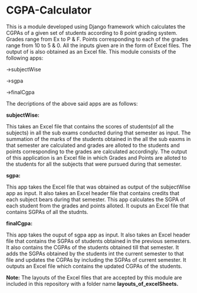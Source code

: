 # CGPA-Calculator

This is a module developed using Django framework which calculates the CGPAs of a given set of students according to 8 point grading system. 
Grades range from Ex to P & F. Points corresponding to each of the grades range from 10 to 5 & 0. All the inputs given are in the form of Excel files. 
The output of is also obtained as an Excel file. This module consists of the following apps:

->subjectWise

->sgpa

->finalCgpa

The decriptions of the above said apps are as follows:

**subjectWise:**

This takes an Excel file that contains the scores of students(of all the subjects) in all the sub exams conducted during that semester as input. 
The summation of the marks of the students obtained in the all the sub eaxms in that semester are calculated and grades are alloted to the students and points corresponding to the grades are calculated accordingly.
The output of this application is an Excel file in which Grades and Points are alloted to the students for all the subjects that were pursued during that semester.

**sgpa:**

This app takes the Excel file that was obtained as output of the subjectWise app as input. It also takes an Excel header file that contains credits that each subject bears during that semester. This app calculates the SGPA of each student from the grades and points alloted. It ouputs an Excel file that contains SGPAs of all the studnts.

**finalCgpa:**

This app takes the ouput of sgpa app as input. It also takes an Excel header file that contains the SGPAs of students obtained in the previous semesters. It also contains the CGPAs of the students obtained till that semester. It adds the SGPAs obtained by the students int the current semester to that file and updates the CGPAs by including the SGPAs of current semester. It outputs an Excel file which contains the updated CGPAs of the students.


**Note:** 
The layouts of the Excel files that are accepted by this module are included in this repository with a folder name **layouts_of_excelSheets.**





